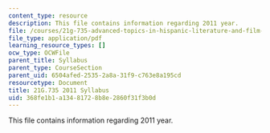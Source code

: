 ```yaml
---
content_type: resource
description: This file contains information regarding 2011 year.
file: /courses/21g-735-advanced-topics-in-hispanic-literature-and-film-the-films-of-luis-bunuel-fall-2013/368fe1b1a13481728b8e2860f31f3b0d_MIT21G_735F13_2011Syllabus.pdf
file_type: application/pdf
learning_resource_types: []
ocw_type: OCWFile
parent_title: Syllabus
parent_type: CourseSection
parent_uid: 6504afed-2535-2a8a-31f9-c763e8a195cd
resourcetype: Document
title: 21G.735 2011 Syllabus
uid: 368fe1b1-a134-8172-8b8e-2860f31f3b0d
---
```

This file contains information regarding 2011 year.

